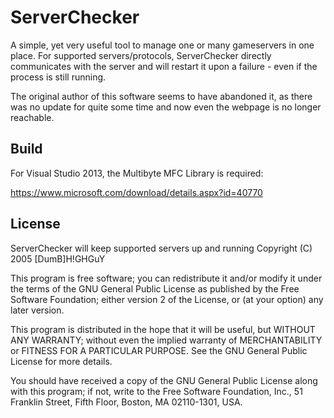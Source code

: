 # ServerChecker

A simple, yet very useful tool to manage one or many gameservers in
one place. For supported servers/protocols, ServerChecker
directly communicates with the server and will restart it upon
a failure - even if the process is still running.

The original author of this software seems to have abandoned it,
as there was no update for quite some time and now even
the webpage is no longer reachable.

## Build

For Visual Studio 2013, the Multibyte MFC Library is required:

https://www.microsoft.com/download/details.aspx?id=40770

## License

ServerChecker will keep supported servers up and running
Copyright (C) 2005  [DumB]H!GHGuY

This program is free software; you can redistribute it and/or
modify it under the terms of the GNU General Public License
as published by the Free Software Foundation; either version 2
of the License, or (at your option) any later version.

This program is distributed in the hope that it will be useful,
but WITHOUT ANY WARRANTY; without even the implied warranty of
MERCHANTABILITY or FITNESS FOR A PARTICULAR PURPOSE.  See the
GNU General Public License for more details.

You should have received a copy of the GNU General Public License
along with this program; if not, write to the Free Software
Foundation, Inc., 51 Franklin Street, Fifth Floor, Boston, MA  02110-1301, USA.
